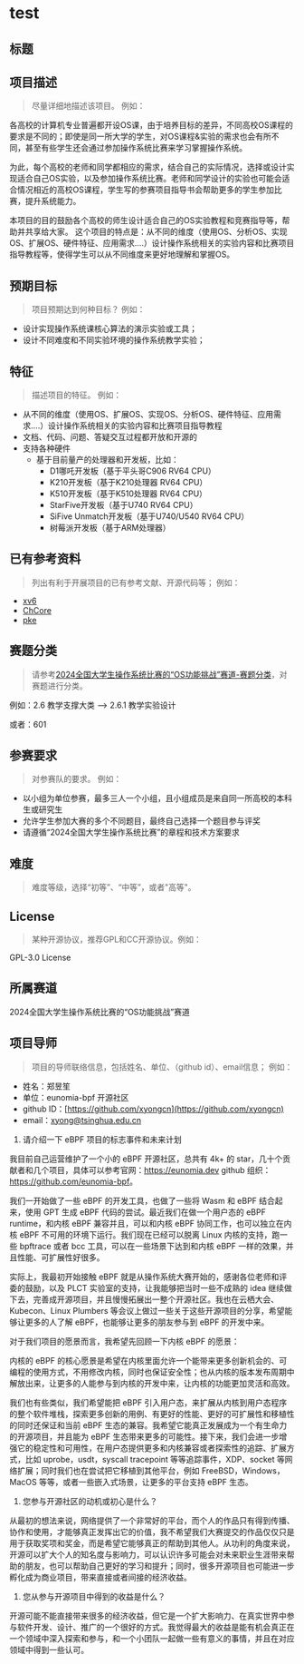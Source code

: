 # test

## 标题



## 项目描述

> 尽量详细地描述该项目。 例如：

各高校的计算机专业普遍都开设OS课，由于培养目标的差异，不同高校OS课程的要求是不同的；即使是同一所大学的学生，对OS课程&实验的需求也会有所不同，甚至有些学生还会通过参加操作系统比赛来学习掌握操作系统。

为此，每个高校的老师和同学都相应的需求，结合自己的实际情况，选择或设计实现适合自己OS实验，以及参加操作系统比赛。老师和同学设计的实验也可能会适合情况相近的高校OS课程，学生写的参赛项目指导书会帮助更多的学生参加比赛，提升系统能力。

本项目的目的鼓励各个高校的师生设计适合自己的OS实验教程和竞赛指导等，帮助并共享给大家。 这个项目的特点是：从不同的维度（使用OS、分析OS、实现OS、扩展OS、硬件特征、应用需求….）设计操作系统相关的实验内容和比赛项目指导教程等，使得学生可以从不同维度来更好地理解和掌握OS。



## 预期目标

> 项目预期达到何种目标？ 例如：

- 设计实现操作系统课核心算法的演示实验或工具；
- 设计不同难度和不同实验环境的操作系统教学实验；

## 特征

> 描述项目的特征。 例如：

- 从不同的维度（使用OS、扩展OS、实现OS、分析OS、硬件特征、应用需求….）设计操作系统相关的实验内容和比赛项目指导教程
- 文档、代码、问题、答疑交互过程都开放和开源的
- 支持各种硬件
    - 基于目前量产的处理器和开发板，比如：
        - D1哪吒开发板（基于平头哥C906 RV64 CPU）
        - K210开发板（基于K210处理器 RV64 CPU）
        - K510开发板（基于K510处理器 RV64 CPU）
        - StarFive开发板（基于U740 RV64 CPU）
        - SiFive Unmatch开发板（基于U740/U540 RV64 CPU）
        - 树莓派开发板（基于ARM处理器）

## 已有参考资料

> 列出有利于开展项目的已有参考文献、开源代码等； 例如：

- [xv6](https://github.com/mit-pdos/xv6-riscv-fall19)
- [ChCore](https://gitee.com/ipads-lab/chcore-lab-v2)
- [pke](https://gitee.com/hustos/riscv-pke)

## 赛题分类

> 请参考[2024全国大学生操作系统比赛的“OS功能挑战”赛道-赛题分类](https://docs.qq.com/doc/DS2FvdWVoYVBXR0Ni)，对赛题进行分类。

例如：2.6 教学支撑大类 -->  2.6.1 教学实验设计

或者：601

## 参赛要求

> 对参赛队的要求。 例如：

- 以小组为单位参赛，最多三人一个小组，且小组成员是来自同一所高校的本科生或研究生
- 允许学生参加大赛的多个不同题目，最终自己选择一个题目参与评奖
- 请遵循“2024全国大学生操作系统比赛”的章程和技术方案要求

## 难度

> 难度等级，选择“初等”、“中等”，或者"高等"。

## License

> 某种开源协议，推荐GPL和CC开源协议。例如：

GPL-3.0 License

## 所属赛道

2024全国大学生操作系统比赛的“OS功能挑战”赛道

## 项目导师

> 项目的导师联络信息，包括姓名、单位、（github id）、email信息； 例如：

- 姓名：郑昱笙
- 单位：eunomia-bpf 开源社区
- github ID：[https://github.com/xyongcn](https://github.com/xyongcn)
- email：[xyong@tsinghua.edu.cn](mailto:xyong@tsinghua.edu.cn)


1. 请介绍一下 eBPF 项目的标志事件和未来计划

我目前自己运营维护了一个小的 eBPF 开源社区，总共有 4k+ 的 star，几十个贡献者和几个项目，具体可以参考官网：<https://eunomia.dev> github 组织：<https://github.com/eunomia-bpf>。

我们一开始做了一些 eBPF 的开发工具，也做了一些将 Wasm 和 eBPF 结合起来，使用 GPT 生成 eBPF 代码的尝试。最近我们在做一个用户态的 eBPF runtime，和内核 eBPF 兼容并且，可以和内核 eBPF 协同工作，也可以独立在内核 eBPF 不可用的环境下运行。我们现在已经可以脱离 Linux 内核的支持，跑一些 bpftrace 或者 bcc 工具，可以在一些场景下达到和内核 eBPF 一样的效果，并且性能、可扩展性好很多。

实际上，我最初开始接触 eBPF 就是从操作系统大赛开始的，感谢各位老师和评委的鼓励，以及 PLCT 实验室的支持，让我能够把当时一些不成熟的 idea 继续做下去，完善成开源项目，并且慢慢拓展出一整个开源社区。我也在云栖大会、Kubecon、Linux Plumbers 等会议上做过一些关于这些开源项目的分享，希望能够让更多的人了解 eBPF，也能够让更多的朋友参与到 eBPF 的开发中来。

对于我们项目的愿景而言，我希望先回顾一下内核 eBPF 的愿景：

内核的 eBPF 的核心愿景是希望在内核里面允许一个能带来更多创新机会的、可编程的使用方式，不用修改内核，同时也保证安全性；也从内核的版本发布周期中解放出来，让更多的人能参与到内核的开发中来，让内核的功能更加灵活和高效。

我们也有些类似，我们希望能把 eBPF 引入用户态，来扩展从内核到用户态程序的整个软件堆栈，探索更多创新的用例、有更好的性能、更好的可扩展性和移植性的同时还保证和当前 eBPF 生态的兼容。我希望它能真正发展成为一个有生命力的开源项目，并且能为 eBPF 生态带来更多的可能性。接下来，我们会进一步增强它的稳定性和可用性，在用户态提供更多和内核兼容或者探索性的追踪、扩展方式，比如 uprobe，usdt，syscall tracepoint 等等追踪事件，XDP、socket 等网络扩展；同时我们也在尝试把它移植到其他平台，例如 FreeBSD，Windows，MacOS 等等，或者一些嵌入式场景，让更多的平台支持 eBPF 生态。

1. 您参与开源社区的动机或初心是什么？

从最初的想法来说，网络提供了一个非常好的平台，而个人的作品只有得到传播、协作和使用，才能够真正发挥出它的价值，我不希望我们大赛提交的作品仅仅只是用于获取奖项和奖金，而是希望它能够真正的帮助到其他人。从功利的角度来说，开源可以扩大个人的知名度与影响力，可以认识许多可能会对未来职业生涯带来帮助的朋友，也可以帮助自己更好的学习和提升；同时，很多开源项目也可能进一步孵化成为商业项目，带来直接或者间接的经济收益。

1. 您从参与开源项目中得到的收益是什么？

开源可能不能直接带来很多的经济收益，但它是一个扩大影响力、在真实世界中参与软件开发、设计、推广的一个很好的方式。我觉得最大的收益是能有机会真正在一个领域中深入探索和参与，和一个小团队一起做一些有意义的事情，并且在对应领域中得到一些认可。
